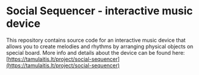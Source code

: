 # Social Sequencer - interactive music device

This repository contains source code for an interactive music device that allows you to create melodies and rhythms by arranging physical objects on special board. More info and details about the device can be found here: [https://tamulaitis.lt/project/social-sequencer](https://tamulaitis.lt/project/social-sequencer)